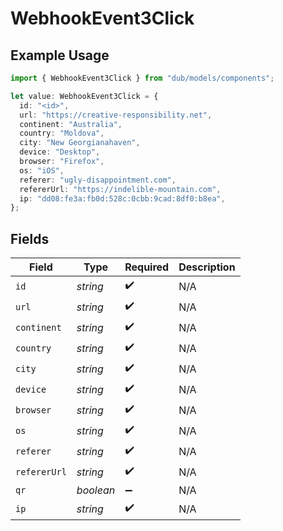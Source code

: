 # WebhookEvent3Click

## Example Usage

```typescript
import { WebhookEvent3Click } from "dub/models/components";

let value: WebhookEvent3Click = {
  id: "<id>",
  url: "https://creative-responsibility.net",
  continent: "Australia",
  country: "Moldova",
  city: "New Georgianahaven",
  device: "Desktop",
  browser: "Firefox",
  os: "iOS",
  referer: "ugly-disappointment.com",
  refererUrl: "https://indelible-mountain.com",
  ip: "dd08:fe3a:fb0d:528c:0cbb:9cad:8df0:b8ea",
};
```

## Fields

| Field              | Type               | Required           | Description        |
| ------------------ | ------------------ | ------------------ | ------------------ |
| `id`               | *string*           | :heavy_check_mark: | N/A                |
| `url`              | *string*           | :heavy_check_mark: | N/A                |
| `continent`        | *string*           | :heavy_check_mark: | N/A                |
| `country`          | *string*           | :heavy_check_mark: | N/A                |
| `city`             | *string*           | :heavy_check_mark: | N/A                |
| `device`           | *string*           | :heavy_check_mark: | N/A                |
| `browser`          | *string*           | :heavy_check_mark: | N/A                |
| `os`               | *string*           | :heavy_check_mark: | N/A                |
| `referer`          | *string*           | :heavy_check_mark: | N/A                |
| `refererUrl`       | *string*           | :heavy_check_mark: | N/A                |
| `qr`               | *boolean*          | :heavy_minus_sign: | N/A                |
| `ip`               | *string*           | :heavy_check_mark: | N/A                |